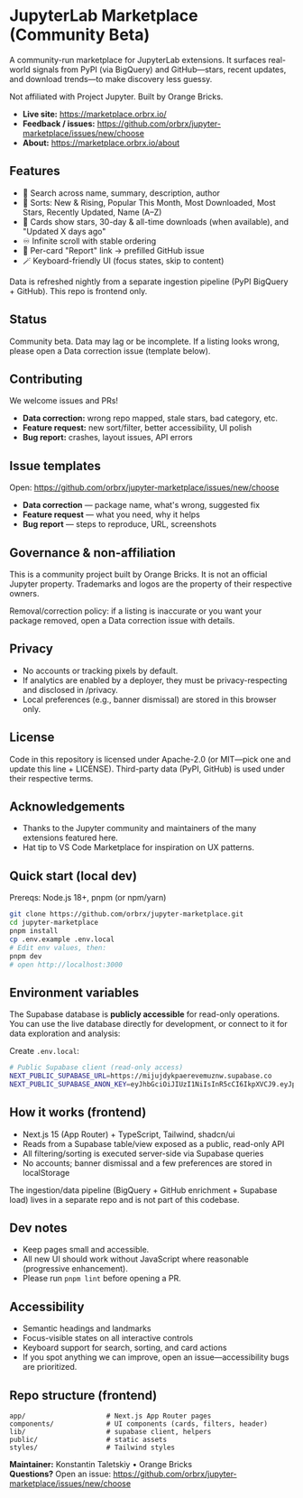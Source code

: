 # JupyterLab Marketplace (Community Beta)

A community-run marketplace for JupyterLab extensions. It surfaces real-world signals from PyPI (via BigQuery) and GitHub—stars, recent updates, and download trends—to make discovery less guessy.

Not affiliated with Project Jupyter. Built by Orange Bricks.

- **Live site:** https://marketplace.orbrx.io/
- **Feedback / issues:** https://github.com/orbrx/jupyter-marketplace/issues/new/choose
- **About:** https://marketplace.orbrx.io/about

## Features

- 🔎 Search across name, summary, description, author
- 🧭 Sorts: New & Rising, Popular This Month, Most Downloaded, Most Stars, Recently Updated, Name (A–Z)
- 🧱 Cards show stars, 30-day & all-time downloads (when available), and "Updated X days ago"
- ♾️ Infinite scroll with stable ordering
- 🐞 Per-card "Report" link → prefilled GitHub issue
- 🪄 Keyboard-friendly UI (focus states, skip to content)

Data is refreshed nightly from a separate ingestion pipeline (PyPI BigQuery + GitHub). This repo is frontend only.

## Status

Community beta. Data may lag or be incomplete.
If a listing looks wrong, please open a Data correction issue (template below).

## Contributing

We welcome issues and PRs!

- **Data correction:** wrong repo mapped, stale stars, bad category, etc.
- **Feature request:** new sort/filter, better accessibility, UI polish
- **Bug report:** crashes, layout issues, API errors

## Issue templates

Open: https://github.com/orbrx/jupyter-marketplace/issues/new/choose

- **Data correction** — package name, what's wrong, suggested fix
- **Feature request** — what you need, why it helps
- **Bug report** — steps to reproduce, URL, screenshots

## Governance & non-affiliation

This is a community project built by Orange Bricks. It is not an official Jupyter property.
Trademarks and logos are the property of their respective owners.

Removal/correction policy: if a listing is inaccurate or you want your package removed, open a Data correction issue with details.

## Privacy

- No accounts or tracking pixels by default.
- If analytics are enabled by a deployer, they must be privacy-respecting and disclosed in /privacy.
- Local preferences (e.g., banner dismissal) are stored in this browser only.

## License

Code in this repository is licensed under Apache-2.0 (or MIT—pick one and update this line + LICENSE).
Third-party data (PyPI, GitHub) is used under their respective terms.

## Acknowledgements

- Thanks to the Jupyter community and maintainers of the many extensions featured here.
- Hat tip to VS Code Marketplace for inspiration on UX patterns.

## Quick start (local dev)

Prereqs: Node.js 18+, pnpm (or npm/yarn)

```bash
git clone https://github.com/orbrx/jupyter-marketplace.git
cd jupyter-marketplace
pnpm install
cp .env.example .env.local
# Edit env values, then:
pnpm dev
# open http://localhost:3000
```

## Environment variables

The Supabase database is **publicly accessible** for read-only operations. You can use the live database directly for development, or connect to it for data exploration and analysis:

Create `.env.local`:

```bash
# Public Supabase client (read-only access)
NEXT_PUBLIC_SUPABASE_URL=https://mijujdykpaerevemuznw.supabase.co
NEXT_PUBLIC_SUPABASE_ANON_KEY=eyJhbGciOiJIUzI1NiIsInR5cCI6IkpXVCJ9.eyJpc3MiOiJzdXBhYmFzZSIsInJlZiI6Im1panVqZHlrcGFlcmV2ZW11em53Iiwicm9sZSI6ImFub24iLCJpYXQiOjE3NTU2MzE1MTQsImV4cCI6MjA3MTIwNzUxNH0.5MuKbZsCEYGCqcRY9RFkwpHc1-o2G8V9ebR6WNrf5m0
```

## How it works (frontend)

- Next.js 15 (App Router) + TypeScript, Tailwind, shadcn/ui
- Reads from a Supabase table/view exposed as a public, read-only API
- All filtering/sorting is executed server-side via Supabase queries
- No accounts; banner dismissal and a few preferences are stored in localStorage

The ingestion/data pipeline (BigQuery + GitHub enrichment + Supabase load) lives in a separate repo and is not part of this codebase.

## Dev notes

- Keep pages small and accessible.
- All new UI should work without JavaScript where reasonable (progressive enhancement).
- Please run `pnpm lint` before opening a PR.

## Accessibility

- Semantic headings and landmarks
- Focus-visible states on all interactive controls
- Keyboard support for search, sorting, and card actions
- If you spot anything we can improve, open an issue—accessibility bugs are prioritized.

## Repo structure (frontend)

```
app/                    # Next.js App Router pages
components/             # UI components (cards, filters, header)
lib/                    # supabase client, helpers
public/                 # static assets
styles/                 # Tailwind styles
```

**Maintainer:** Konstantin Taletskiy • Orange Bricks  
**Questions?** Open an issue: https://github.com/orbrx/jupyter-marketplace/issues/new/choose
